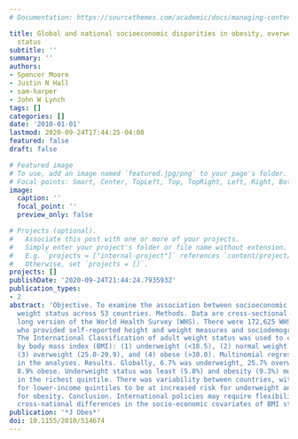 ```yaml
---
# Documentation: https://sourcethemes.com/academic/docs/managing-content/

title: Global and national socioeconomic disparities in obesity, overweight, and underweight
  status
subtitle: ''
summary: ''
authors:
- Spencer Moore
- Justin N Hall
- sam-harper
- John W Lynch
tags: []
categories: []
date: '2010-01-01'
lastmod: 2020-09-24T17:44:25-04:00
featured: false
draft: false

# Featured image
# To use, add an image named `featured.jpg/png` to your page's folder.
# Focal points: Smart, Center, TopLeft, Top, TopRight, Left, Right, BottomLeft, Bottom, BottomRight.
image:
  caption: ''
  focal_point: ''
  preview_only: false

# Projects (optional).
#   Associate this post with one or more of your projects.
#   Simply enter your project's folder or file name without extension.
#   E.g. `projects = ["internal-project"]` references `content/project/deep-learning/index.md`.
#   Otherwise, set `projects = []`.
projects: []
publishDate: '2020-09-24T21:44:24.793593Z'
publication_types:
- 2
abstract: 'Objective. To examine the association between socioeconomic factors and
  weight status across 53 countries. Methods. Data are cross-sectional and from the
  long version of the World Health Survey (WHS). There were 172,625 WHS participants
  who provided self-reported height and weight measures and sociodemographic information.
  The International Classification of adult weight status was used to classify participants
  by body mass index (BMI): (1) underweight (<18.5), (2) normal weight (18.5-24.9),
  (3) overweight (25.0-29.9), and (4) obese (>30.0). Multinomial regression was used
  in the analyses. Results. Globally, 6.7% was underweight, 25.7% overweight, and
  8.9% obese. Underweight status was least (5.8%) and obesity (9.3%) most prevalent
  in the richest quintile. There was variability between countries, with a tendency
  for lower-income quintiles to be at increased risk for underweight and reduced risk
  for obesity. Conclusion. International policies may require flexibility in addressing
  cross-national differences in the socio-economic covariates of BMI status.'
publication: '*J Obes*'
doi: 10.1155/2010/514674
---
```

